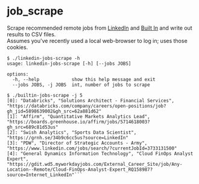 # job\_scrape

Scrape recommended remote jobs from [LinkedIn](https://www.linkedin.com) and [Built In](https://builtin.com/)
and write out results to CSV files.\
Assumes you've recently used a local web-browser to log in; uses those cookies.

```
$ ./linkedin-jobs-scrape -h
usage: linkedin-jobs-scrape [-h] [--jobs JOBS]

options:
  -h, --help            show this help message and exit
  --jobs JOBS, -j JOBS  int, number of jobs to scrape
```

```
$ ./builtin-jobs-scrape -j 5
[0]: "Databricks", "Solutions Architect - Financial Services", "https://databricks.com/company/careers/open-positions/job?gh_jid=5898639002&gh_src=62a881d62"
[1]: "Affirm", "Quantitative Markets Analytics Lead", "https://boards.greenhouse.io/affirm/jobs/5714618003?gh_src=689c81d53us"
[2]: "Swish Analytics", "Sports Data Scientist", "https://grnh.se/34b9c6cc5us?source=LinkedIn"
[3]: "PDW", "Director of Strategic Accounts - Army", "https://www.linkedin.com/jobs/search/?currentJobId=3733131500"
[4]: "General Dynamics Information Technology", "Cloud FinOps Analyst Expert", "https://gdit.wd5.myworkdayjobs.com/External_Career_Site/job/Any-Location--Remote/Cloud-FinOps-Analyst-Expert_RQ158987?source=Internet_LinkedIn"```
```
